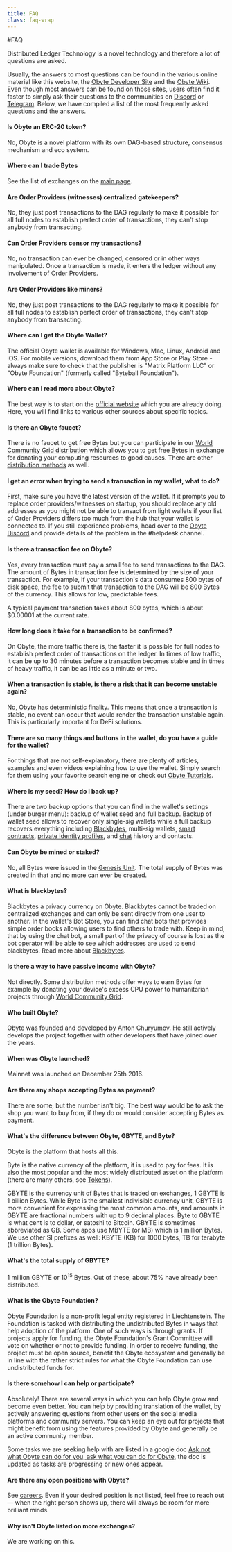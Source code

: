 ```yaml
---
title: FAQ
class: faq-wrap
---
```


#FAQ

<div class="sub-block">
    Distributed Ledger Technology is a novel technology and therefore a lot of questions are asked.
</div>

<p class="sub-text-block">
    Usually, the answers to most questions can be found in the various online material like this website, the <a target="_blank" href="https://developer.obyte.org">Obyte Developer Site</a> and the 
    <a target="_blank" href="https://wiki.obyte.org">Obyte Wiki</a>. Even though most answers can be found on those sites, users often find 
    it faster to simply ask their questions to the communities on <a target="_blank" href="https://discord.obyte.org">Discord</a> or 
    <a target="_blank" href="https://t.me/obyteorg">Telegram</a>. Below, we have compiled a list of the most frequently asked questions and the answers.
</p>

<div class="white-block">
    <h4>Is Obyte an ERC-20 token?</h4>
    <p>No, Obyte is a novel platform with its own DAG-based structure, consensus mechanism and eco system.</p>
</div>
<div class="white-block">
    <h4>Where can I trade Bytes</h4>
    <p>See the list of exchanges on the <a href="/">main page</a>.</p>
</div>
<div class="white-block">
    <h4>Are Order Providers (witnesses) centralized gatekeepers?</h4>
    <p>No, they just post transactions to the DAG regularly to make it possible for all full nodes to establish perfect order of transactions, they can't stop anybody from transacting.</p>
</div>
<div class="white-block">
    <h4>Can Order Providers censor my transactions?</h4>
    <p>No, no transaction can ever be changed, censored or in other ways manipulated. Once a transaction is made, it enters the ledger without any involvement of Order Providers.</p>
</div>
<div class="white-block">
    <h4>Are Order Providers like miners?</h4>
    <p>No, they just post transactions to the DAG regularly to make it possible for all full nodes to establish perfect order of transactions, they can't stop anybody from transacting.</p>
</div>
<div class="white-block">
    <h4>Where can I get the Obyte Wallet?</h4>
    <p>The official Obyte wallet is available for Windows, Mac, Linux, Android and iOS. For mobile versions, download them from App Store or Play Store - always make sure to check that the publisher is "Matrix Platform LLC" or "Obyte Foundation" (formerly called "Byteball Foundation").</p>
</div>

<div class="white-block">
    <h4>Where can I read more about Obyte?</h4>
    <p>The best way is to start on the <a target="_blank" href="/">official website</a> which you are already doing. Here, you will find links to various other sources about specific topics.</p>
</div>

<div class="white-block">
    <h4>Is there an Obyte faucet?</h4>
    <p>There is no faucet to get free Bytes but you can participate in our <a href="/distribution/world-community-grid">World Community Grid distribution</a>
     which allows you to get free Bytes in exchange for donating your computing resources to good causes. There are 
     other <a href="/distribution">distribution methods</a> as well.</p>
</div>

<div class="white-block">
    <h4>I get an error when trying to send a transaction in my wallet, what to do?</h4>
    <p>First, make sure you have the latest version of the wallet. If it prompts you to replace order 
    providers/witnesses on startup, you should replace any old addresses as you might not be able to transact from 
    light wallets if your list of Order Providers differs too much from the hub that your wallet is connected to. 
    If you still experience problems, head over to the <a target="_blank" href="https://discord.obyte.org">Obyte Discord</a> and provide details of the problem in the #helpdesk channel.</p>
</div>

<div class="white-block">
    <h4>Is there a transaction fee on Obyte?</h4>
    <p>
        Yes, every transaction must pay a small fee to send transactions to the DAG. The amount of Bytes in transaction fee is determined by the size of your transaction. For example, if your transaction's data consumes 800 bytes of disk space, the fee to submit that transaction to the DAG will be 800 Bytes of the currency. This allows for low, predictable fees.
    </p>
    <p>A typical payment transaction takes about 800 bytes, which is about $0.00001 at the current rate.</p>
</div>

<div class="white-block">
    <h4>How long does it take for a transaction to be confirmed?</h4>
    <p>
        On Obyte, the more traffic there is, the faster it is possible for full nodes to establish perfect order of transactions on the ledger. In times of low traffic, it can be up to 30 minutes before a transaction becomes stable and in times of heavy traffic, it can be as little as a minute or two.
    </p>
</div>

<div class="white-block">
    <h4>When a transaction is stable, is there a risk that it can become unstable again?</h4>
    <p>
        No, Obyte has deterministic finality. This means that once a transaction is stable, no event can occur that would render the transaction unstable again. This is particularly important for DeFi solutions.
    </p>
</div>

<div class="white-block">
    <h4>There are so many things and buttons in the wallet, do you have a guide for the wallet?</h4>
    <p>
        For things that are not self-explanatory, there are plenty of articles, examples and even videos explaining how to use the wallet. Simply search for them using your favorite search engine or check out <a href="https://medium.com/obyte-help" target="_blank">Obyte Tutorials</a>.
    </p>
</div>

<div class="white-block">
    <h4>Where is my seed? How do I back up?</h4>
    <p>
        There are two backup options that you can find in the wallet's settings (under burger menu): backup of wallet 
        seed and full backup. Backup of wallet seed allows to recover only single-sig wallets while a full backup 
        recovers everything including <a href="/platform/blackbytes">Blackbytes</a>, multi-sig wallets, <a href="/platform-smart-contracts">smart contracts</a>, 
        <a href="/platform/identity">private identity profiles</a>, and <a href="/platform/chatbots">chat</a> history and contacts.
    </p>
</div>

<div class="white-block">
    <h4>Can Obyte be mined or staked?</h4>
    <p>
        No, all Bytes were issued in the <a href="https://explorer.obyte.org/#oj8yEksX9Ubq7lLc+p6F2uyHUuynugeVq4+ikT67X6E=" target="_blank">Genesis Unit</a>. The total supply of Bytes was created in that and no more can ever be created.
    </p>
</div>

<div class="white-block">
    <h4>What is blackbytes?</h4>
    <p>
        Blackbytes a privacy currency on Obyte. Blackbytes cannot be traded on centralized exchanges and can only be 
        sent directly from one user to another. In the wallet's Bot Store, you can find chat bots that provides simple 
        order books allowing users to find others to trade with. Keep in mind, that by using the chat bot, a small part 
        of the privacy of course is lost as the bot operator will be able to see which addresses are used to send 
        blackbytes. Read more about <a href="/platform/blackbytes">Blackbytes</a>.
    </p>
</div>

<div class="white-block">
    <h4>Is there a way to have passive income with Obyte?</h4>
    <p>
        Not directly. Some distribution methods offer ways to earn Bytes for example by donating your device's excess 
        CPU power to humanitarian projects through <a href="/distribution/world-community-grid">World Community Grid</a>.
    </p>
</div>

<div class="white-block">
    <h4>Who built Obyte?</h4>
    <p>
        Obyte was founded and developed by Anton Churyumov. He still actively develops the project together with 
        other developers that have joined over the years.
    </p>
</div>

<div class="white-block">
    <h4>When was Obyte launched?</h4>
    <p>
        Mainnet was launched on December 25th 2016.
    </p>
</div>


<div class="white-block">
    <h4>Are there any shops accepting Bytes as payment?</h4>
    <p>
       There are some, but the number isn't big. The best way would be to ask the shop you want to buy from, if they do or would consider accepting Bytes as payment.
    </p>
</div>


<div class="white-block">
    <h4>What's the difference between Obyte, GBYTE, and Byte?</h4>
    <p>
       Obyte is the platform that hosts all this.
    </p>
    <p>
        Byte is the native currency of the platform, it is used to pay for fees. It is also the most popular 
        and the most widely distributed asset on the platform (there are many others, see <a href="/platform/tokens">Tokens</a>).
    </p>
    <p>
        GBYTE is the currency unit of Bytes that is traded on exchanges, 1 GBYTE is 1 billion Bytes. While Byte is 
        the smallest indivisible currency unit, GBYTE is more convenient for expressing the most common amounts, 
        and amounts in GBYTE are fractional numbers with up to 9 decimal places. Byte to GBYTE is what cent is to 
        dollar, or satoshi to Bitcoin. GBYTE is sometimes abbreviated as GB. Some apps use MBYTE (or MB) which is 
        1 million Bytes. We use other SI prefixes as well: KBYTE (KB) for 1000 bytes, TB for terabyte (1 trillion Bytes).
    </p>
</div>

<div class="white-block">
    <h4>What's the total supply of GBYTE?</h4>
    <p>
        1 million GBYTE or 10<sup>15</sup> Bytes. Out of these, about 75% have already been distributed.
    </p>
</div>

<div class="white-block">
    <h4>What is the Obyte Foundation?</h4>
    <p>
        Obyte Foundation is a non-profit legal entity registered in Liechtenstein. The Foundation is tasked with distributing the undistributed Bytes in ways that help adoption of the platform. One of such ways is through grants. If projects apply for funding, the Obyte Foundation's Grant Committee will vote on whether or not to provide funding. In order to receive funding, the project must be open source, benefit the Obyte ecosystem and generally be in line with the rather strict rules for what the Obyte Foundation can use undistributed funds for.
    </p>
</div>

<div class="white-block">
    <h4>Is there somehow I can help or participate?</h4>
    <p>
        Absolutely! There are several ways in which you can help Obyte grow and become even better. You can help by providing translation of the wallet, by actively answering questions from other users on the social media platforms and community servers. You can keep an eye out for projects that might benefit from using the features provided by Obyte and generally be an active community member.
    </p>
    <p>
        Some tasks we are seeking help with are listed in a google doc <a href="https://docs.google.com/document/d/1gIU6L0rP_5lPVVRAlYDKW2oBJFHFLLOmFrlxuPZM58s/edit#" target="_blank" rel="noopener">Ask not what Obyte can do for you, ask what you can do for Obyte</a>, the doc is updated as tasks are progressing or new ones appear.
    </p>
</div>

<div class="white-block">
    <h4>Are there any open positions with Obyte?</h4>
    <p>
        See <a href="/careers">careers</a>. Even if your desired position is not listed, feel free to reach out &mdash; when the right person shows up, there will always be room for more brilliant minds.
    </p>
</div>

<div class="white-block">
    <h4>Why isn't Obyte listed on more exchanges?</h4>
    <p>
        We are working on this.
    </p>
</div>
